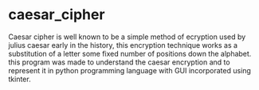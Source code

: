 # caesar_cipher

Caesar cipher is well known to be a simple method of ecryption used by julius caesar early in the history, this encryption technique works as a substitution of a letter some fixed number of positions down the alphabet.
this program was made to understand the caesar encryption and to represent it in python programming language with GUI incorporated using tkinter.
